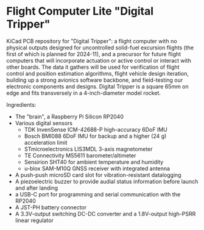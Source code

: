 # Flight Computer Lite "Digital Tripper"
KiCad PCB repository for "Digital Tripper": a flight computer with no physical outputs designed for uncontrolled solid-fuel excursion flights (the first of which is planned for 2024-11), and a precursor for future flight computers that will incorporate actuation or active control or interact with other boards. The data it gathers will be used for verification of flight control and position estimation algorithms, flight vehicle design iteration, building up a strong avionics software backbone, and field-testing our electronic components and designs. Digital Tripper is a square 65mm on edge and fits transversely in a 4-inch-diameter model rocket.

Ingredients:
* The "brain", a Raspberry Pi Silicon RP2040
* Various digital sensors
    * TDK InvenSense ICM-42688-P high-accuracy 6DoF IMU
    * Bosch BMI088 6DoF IMU for backup and a higher (24 g) acceleration limit
    * STmicroelectronics LIS3MDL 3-axis magnetometer
    * TE Connectivity MS5611 barometer/altimeter
    * Sensirion SHT40 for ambient temperature and humidity
    * u-blox SAM-M10Q GNSS receiver with integrated antenna
* A push-push microSD card slot for vibration-resistant datalogging
* A piezoelectric buzzer to provide audial status information before launch and after landing
* a USB-C port for programming and serial communication with the RP2040
* A JST-PH battery connector
* A 3.3V-output switching DC-DC converter and a 1.8V-output high-PSRR linear regulator
